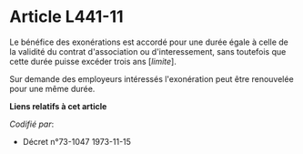 # Article L441-11

Le bénéfice des exonérations est accordé pour une durée égale à celle de la validité du contrat d'association ou
d'interessement, sans toutefois que cette durée puisse excéder trois ans [*limite*].

Sur demande des employeurs intéressés l'exonération peut être renouvelée pour une même durée.

**Liens relatifs à cet article**

_Codifié par_:

  - Décret n°73-1047 1973-11-15
